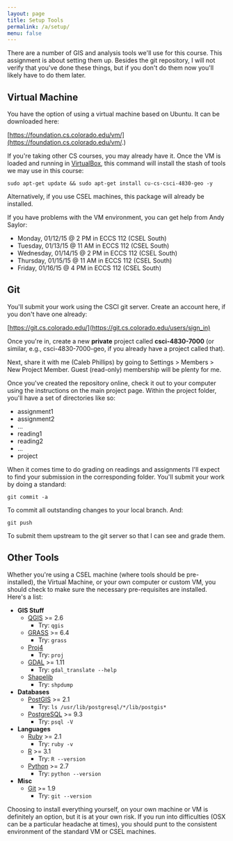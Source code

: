 ```yaml
---
layout: page
title: Setup Tools
permalink: /a/setup/
menu: false
---
```


There are a number of GIS and analysis tools we'll use for this course. This assignment is about setting them up. Besides the git repository, I will not verify that you've done these things, but if you don't do them now you'll likely have to do them later.

## Virtual Machine

You have the option of using a virtual machine based on Ubuntu. It can be downloaded here:

[https://foundation.cs.colorado.edu/vm/](https://foundation.cs.colorado.edu/vm/.)

If you're taking other CS courses, you may already have it. Once the VM is loaded and running in [VirtualBox](https://www.virtualbox.org/), this command will install the stash of tools we may use in this course:

```
sudo apt-get update && sudo apt-get install cu-cs-csci-4830-geo -y
```

Alternatively, if you use CSEL machines, this package will already be installed.

If you have problems with the VM environment, you can get help from Andy Saylor:

  * Monday, 01/12/15 @ 2 PM in ECCS 112 (CSEL South)
  * Tuesday, 01/13/15 @ 11 AM in ECCS 112 (CSEL South)
  * Wednesday, 01/14/15 @ 2 PM in ECCS 112 (CSEL South)
  * Thursday, 01/15/15 @ 11 AM in ECCS 112 (CSEL South)
  * Friday, 01/16/15 @ 4 PM in ECCS 112 (CSEL South)

## Git

You'll submit your work using the CSCI git server. Create an account here, if you don't have one already:

[https://git.cs.colorado.edu/](https://git.cs.colorado.edu/users/sign_in)

Once you're in, create a new **private** project called **csci-4830-7000** (or similar, e.g., csci-4830-7000-geo, if you already have a project called that). 

Next, share it with me (Caleb Phillips) by going to Settings > Members > New Project Member. Guest (read-only) membership will be plenty for me.

Once you've created the repository online, check it out to your computer using the instructions on the main project page. Within the project folder, you'll have a set of directories like so:

  * assignment1
  * assignment2
  * ...
  * reading1
  * reading2
  * ...
  * project
  
When it comes time to do grading on readings and assignments I'll expect to find your submission in the corresponding folder. You'll submit your work by doing a standard:

```
git commit -a
```

To commit all outstanding changes to your local branch. And:

```
git push
```

To submit them upstream to the git server so that I can see and grade them. 

## Other Tools

Whether you're using a CSEL machine (where tools should be pre-installed), the Virtual Machine, or your own computer or custom VM, you should check to make sure the necessary pre-requisites are installed. Here's a list:

  * **GIS Stuff**
    * [QGIS](http://www.qgis.org/en/site/) >= 2.6
      * Try: ```qgis```
    * [GRASS](http://grass.osgeo.org/) >= 6.4
      * Try: ```grass```
    * [Proj4](http://trac.osgeo.org/proj/)
      * Try: ```proj```
    * [GDAL](http://www.gdal.org/) >= 1.11
      * Try: ```gdal_translate --help```
    * [Shapelib](http://shapelib.maptools.org/)
      * Try: ```shpdump```
  * **Databases**
    * [PostGIS](http://postgis.net/) >= 2.1
      * Try: ```ls /usr/lib/postgresql/*/lib/postgis*```
    * [PostgreSQL](http://www.postgresql.org/) >= 9.3
      * Try: ```psql -V```
  * **Languages**
    * [Ruby](https://www.ruby-lang.org/en/) >= 2.1
      * Try: ```ruby -v```
    * [R](http://www.r-project.org/) >= 3.1
      * Try: ```R --version``` 
    * [Python](https://www.python.org/) >= 2.7
      * Try: ```python --version```
  * **Misc**
    * [Git](http://git-scm.com/) >= 1.9
      * Try: ```git --version```
      
Choosing to install everything yourself, on your own machine or VM is definitely an option, but it is at your own risk. If you run into difficulties (OSX can be a particular headache at times), you should punt to the consistent environment of the standard VM or CSEL machines.
